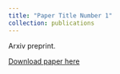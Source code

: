 ```yaml
---
title: "Paper Title Number 1"
collection: publications
---
```

Arxiv preprint.

[Download paper here](http://academicpages.github.io/files/paper1.pdf)

